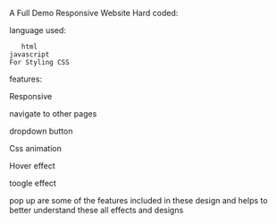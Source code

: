 A Full Demo Responsive Website Hard coded:

 language used:
 
 	   html
    javascript
    For Styling CSS
		
 features:
 
 Responsive 
 
 navigate to other pages 
 
 dropdown button
 
 Css animation
 
 Hover effect
 
 toogle effect
 
 pop up are some of the features included in these design and helps to better understand these all effects and designs
 
 
 
 

  
